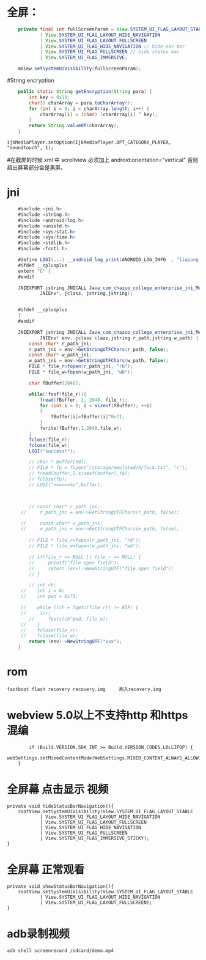 # 全屏：
```java
	private final int fullScreenParam = View.SYSTEM_UI_FLAG_LAYOUT_STABLE
	        | View.SYSTEM_UI_FLAG_LAYOUT_HIDE_NAVIGATION
	        | View.SYSTEM_UI_FLAG_LAYOUT_FULLSCREEN
	        | View.SYSTEM_UI_FLAG_HIDE_NAVIGATION // hide nav bar
	        | View.SYSTEM_UI_FLAG_FULLSCREEN // hide status bar
	        | View.SYSTEM_UI_FLAG_IMMERSIVE;

	mView.setSystemUiVisibility(fullScreenParam);
```
#String encryption
```java
	public static String getEncryption(String para) {
		int key = 0x10;
		char[] charArray = para.toCharArray();
		for (int i = 0; i < charArray.length; i++) {
			charArray[i] = (char) (charArray[i] ^ key);
		}
		return String.valueOf(charArray);
	}
```


	ijkMediaPlayer.setOption(IjkMediaPlayer.OPT_CATEGORY_PLAYER, "soundtouch", 1);
	
#在截屏的时候
		xml 中 scrollview 必须加上 android:orientation="vertical" 否则超出屏幕部分会是黑屏。

# jni
```java
	#include <jni.h>
	#include <string.h>
	#include <android/log.h>
	#include <unistd.h>  
	#include <sys/stat.h>  
	#include <sys/time.h>  
	#include <stdlib.h>  
	#include <fcntl.h>

	#define LOGI(...) __android_log_print(ANDROID_LOG_INFO  , "liqiong_file", __VA_ARGS__)
	#ifdef __cplusplus
	extern "C" {
	#endif

	JNIEXPORT jstring JNICALL Java_com_chazuo_college_enterprise_jni_MediaFileEncrypt_encrypt(
			JNIEnv*, jclass, jstring,jstring);


	#ifdef __cplusplus
	}
	#endif

	JNIEXPORT jstring JNICALL Java_com_chazuo_college_enterprise_jni_MediaFileEncrypt_encrypt(
			JNIEnv* env, jclass clazz,jstring r_path,jstring w_path) {
		const char* r_path_jni;
	   	r_path_jni = env->GetStringUTFChars(r_path, false);
	   	const char* w_path_jni;
	   	w_path_jni = env->GetStringUTFChars(w_path, false);
		FILE * file_r=fopen(r_path_jni, "rb");
		FILE * file_w=fopen(w_path_jni, "wb");

		char fBuffer[2048];

		while(!feof(file_r)){
			fread(fBuffer, 1, 2048, file_r);
			for (int i = 0; i < sizeof(fBuffer); ++i)
			{
				fBuffer[i]=fBuffer[i]^0x71;	
			}
			fwrite(fBuffer,1,2048,file_w);
		}
		fclose(file_r);
		fclose(file_w);
		LOGI("success!");

		// char * buffer[50];
		// FILE * fp = fopen("/storage/emulated/0/fuck.txt", "r");
		// fread(buffer,1,sizeof(buffer),fp);
		// fclose(fp);
		// LOGI("======%s",buffer);



		// const char* r_path_jni;
	 //   	r_path_jni = env->GetStringUTFChars(r_path, false);

	 //   	const char* w_path_jni;
	 //   	w_path_jni = env->GetStringUTFChars(w_path, false);
	   	
		// FILE * file_r=fopen(r_path_jni, "rb");
		// FILE * file_w=fopen(w_path_jni, "wb");

		// if(file_r == NULL || file_r == NULL) {
		//     printf("file open field");
		//     return (env)->NewStringUTF("file open field");
		// }

		// int ch;
	 //    int i = 0;
	 //    int pwd = 0x71;

	 //    while ((ch = fgetc(file_r)) != EOF) {
	 //    	i++;
		//     fputc(ch^pwd, file_w);	
	 //    }
	 //    fclose(file_r);
	 //    fclose(file_w);
		return (env)->NewStringUTF("xxx");
	}
```

# rom
	fastboot flash recovery recovery.img     刷入recovery.img
	
# webview 5.0以上不支持http 和https 混编
	        if (Build.VERSION.SDK_INT >= Build.VERSION_CODES.LOLLIPOP) {
            webSettings.setMixedContentMode(WebSettings.MIXED_CONTENT_ALWAYS_ALLOW);
        }


# 全屏幕 点击显示 视频
	private void hideStatusBarNavigation(){
        rootView.setSystemUiVisibility(View.SYSTEM_UI_FLAG_LAYOUT_STABLE
                | View.SYSTEM_UI_FLAG_LAYOUT_HIDE_NAVIGATION
                | View.SYSTEM_UI_FLAG_LAYOUT_FULLSCREEN
                | View.SYSTEM_UI_FLAG_HIDE_NAVIGATION
                | View.SYSTEM_UI_FLAG_FULLSCREEN
                | View.SYSTEM_UI_FLAG_IMMERSIVE_STICKY);
    }
# 全屏幕 正常观看
    private void showStatusBarNavigation(){
        rootView.setSystemUiVisibility(View.SYSTEM_UI_FLAG_LAYOUT_STABLE
                | View.SYSTEM_UI_FLAG_LAYOUT_HIDE_NAVIGATION
                | View.SYSTEM_UI_FLAG_LAYOUT_FULLSCREEN);
    }

# adb录制视频
	adb shell screenrecord /sdcard/demo.mp4